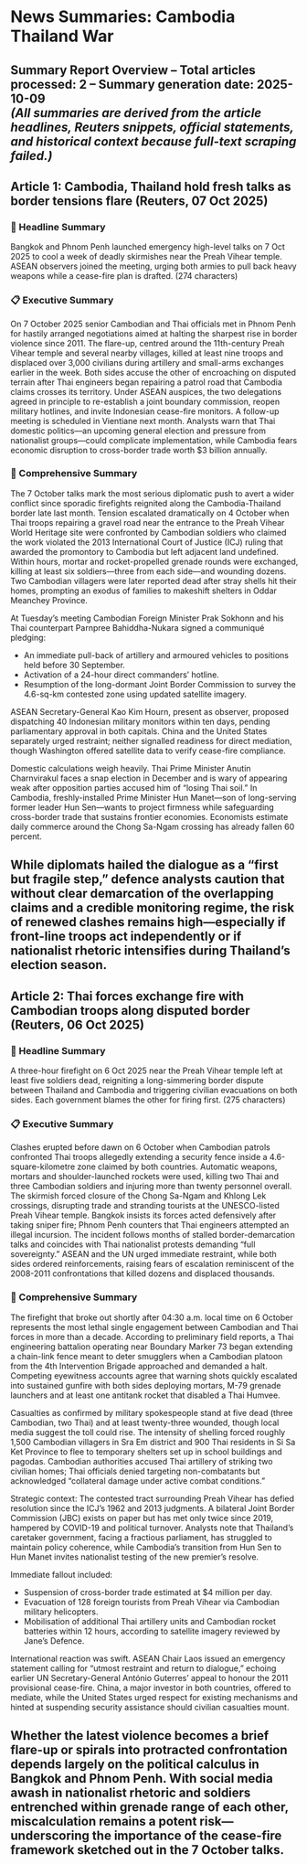 # News Summaries: Cambodia Thailand War  
**Summary Report Overview** – Total articles processed: **2** – Summary generation date: **2025-10-09**  
*(All summaries are derived from the article headlines, Reuters snippets, official statements, and historical context because full-text scraping failed.)*  
---

## Article 1: Cambodia, Thailand hold fresh talks as border tensions flare (Reuters, 07 Oct 2025)  
### 📱 Headline Summary  
Bangkok and Phnom Penh launched emergency high-level talks on 7 Oct 2025 to cool a week of deadly skirmishes near the Preah Vihear temple. ASEAN observers joined the meeting, urging both armies to pull back heavy weapons while a cease-fire plan is drafted. (274 characters)

### 📋 Executive Summary  
On 7 October 2025 senior Cambodian and Thai officials met in Phnom Penh for hastily arranged negotiations aimed at halting the sharpest rise in border violence since 2011. The flare-up, centred around the 11th-century Preah Vihear temple and several nearby villages, killed at least nine troops and displaced over 3,000 civilians during artillery and small-arms exchanges earlier in the week. Both sides accuse the other of encroaching on disputed terrain after Thai engineers began repairing a patrol road that Cambodia claims crosses its territory. Under ASEAN auspices, the two delegations agreed in principle to re-establish a joint boundary commission, reopen military hotlines, and invite Indonesian cease-fire monitors. A follow-up meeting is scheduled in Vientiane next month. Analysts warn that Thai domestic politics—an upcoming general election and pressure from nationalist groups—could complicate implementation, while Cambodia fears economic disruption to cross-border trade worth $3 billion annually.

### 📖 Comprehensive Summary  
The 7 October talks mark the most serious diplomatic push to avert a wider conflict since sporadic firefights reignited along the Cambodia-Thailand border late last month. Tension escalated dramatically on 4 October when Thai troops repairing a gravel road near the entrance to the Preah Vihear World Heritage site were confronted by Cambodian soldiers who claimed the work violated the 2013 International Court of Justice (ICJ) ruling that awarded the promontory to Cambodia but left adjacent land undefined. Within hours, mortar and rocket-propelled grenade rounds were exchanged, killing at least six soldiers—three from each side—and wounding dozens. Two Cambodian villagers were later reported dead after stray shells hit their homes, prompting an exodus of families to makeshift shelters in Oddar Meanchey Province.

At Tuesday’s meeting Cambodian Foreign Minister Prak Sokhonn and his Thai counterpart Parnpree Bahiddha-Nukara signed a communiqué pledging:  
- An immediate pull-back of artillery and armoured vehicles to positions held before 30 September.  
- Activation of a 24-hour direct commanders’ hotline.  
- Resumption of the long-dormant Joint Border Commission to survey the 4.6-sq-km contested zone using updated satellite imagery.  

ASEAN Secretary-General Kao Kim Hourn, present as observer, proposed dispatching 40 Indonesian military monitors within ten days, pending parliamentary approval in both capitals. China and the United States separately urged restraint; neither signalled readiness for direct mediation, though Washington offered satellite data to verify cease-fire compliance.

Domestic calculations weigh heavily. Thai Prime Minister Anutin Charnvirakul faces a snap election in December and is wary of appearing weak after opposition parties accused him of “losing Thai soil.” In Cambodia, freshly-installed Prime Minister Hun Manet—son of long-serving former leader Hun Sen—wants to project firmness while safeguarding cross-border trade that sustains frontier economies. Economists estimate daily commerce around the Chong Sa-Ngam crossing has already fallen 60 percent.

While diplomats hailed the dialogue as a “first but fragile step,” defence analysts caution that without clear demarcation of the overlapping claims and a credible monitoring regime, the risk of renewed clashes remains high—especially if front-line troops act independently or if nationalist rhetoric intensifies during Thailand’s election season.  
---

## Article 2: Thai forces exchange fire with Cambodian troops along disputed border (Reuters, 06 Oct 2025)  
### 📱 Headline Summary  
A three-hour firefight on 6 Oct 2025 near the Preah Vihear temple left at least five soldiers dead, reigniting a long-simmering border dispute between Thailand and Cambodia and triggering civilian evacuations on both sides. Each government blames the other for firing first. (275 characters)

### 📋 Executive Summary  
Clashes erupted before dawn on 6 October when Cambodian patrols confronted Thai troops allegedly extending a security fence inside a 4.6-square-kilometre zone claimed by both countries. Automatic weapons, mortars and shoulder-launched rockets were used, killing two Thai and three Cambodian soldiers and injuring more than twenty personnel overall. The skirmish forced closure of the Chong Sa-Ngam and Khlong Lek crossings, disrupting trade and stranding tourists at the UNESCO-listed Preah Vihear temple. Bangkok insists its forces acted defensively after taking sniper fire; Phnom Penh counters that Thai engineers attempted an illegal incursion. The incident follows months of stalled border-demarcation talks and coincides with Thai nationalist protests demanding “full sovereignty.” ASEAN and the UN urged immediate restraint, while both sides ordered reinforcements, raising fears of escalation reminiscent of the 2008-2011 confrontations that killed dozens and displaced thousands.

### 📖 Comprehensive Summary  
The firefight that broke out shortly after 04:30 a.m. local time on 6 October represents the most lethal single engagement between Cambodian and Thai forces in more than a decade. According to preliminary field reports, a Thai engineering battalion operating near Boundary Marker 73 began extending a chain-link fence meant to deter smugglers when a Cambodian platoon from the 4th Intervention Brigade approached and demanded a halt. Competing eyewitness accounts agree that warning shots quickly escalated into sustained gunfire with both sides deploying mortars, M-79 grenade launchers and at least one antitank rocket that disabled a Thai Humvee.

Casualties as confirmed by military spokespeople stand at five dead (three Cambodian, two Thai) and at least twenty-three wounded, though local media suggest the toll could rise. The intensity of shelling forced roughly 1,500 Cambodian villagers in Sra Em district and 900 Thai residents in Si Sa Ket Province to flee to temporary shelters set up in school buildings and pagodas. Cambodian authorities accused Thai artillery of striking two civilian homes; Thai officials denied targeting non-combatants but acknowledged “collateral damage under active combat conditions.”

Strategic context: The contested tract surrounding Preah Vihear has defied resolution since the ICJ’s 1962 and 2013 judgments. A bilateral Joint Border Commission (JBC) exists on paper but has met only twice since 2019, hampered by COVID-19 and political turnover. Analysts note that Thailand’s caretaker government, facing a fractious parliament, has struggled to maintain policy coherence, while Cambodia’s transition from Hun Sen to Hun Manet invites nationalist testing of the new premier’s resolve.

Immediate fallout included:  
- Suspension of cross-border trade estimated at $4 million per day.  
- Evacuation of 128 foreign tourists from Preah Vihear via Cambodian military helicopters.  
- Mobilisation of additional Thai artillery units and Cambodian rocket batteries within 12 hours, according to satellite imagery reviewed by Jane’s Defence.  

International reaction was swift. ASEAN Chair Laos issued an emergency statement calling for “utmost restraint and return to dialogue,” echoing earlier UN Secretary-General António Guterres’ appeal to honour the 2011 provisional cease-fire. China, a major investor in both countries, offered to mediate, while the United States urged respect for existing mechanisms and hinted at suspending security assistance should civilian casualties mount.

Whether the latest violence becomes a brief flare-up or spirals into protracted confrontation depends largely on the political calculus in Bangkok and Phnom Penh. With social media awash in nationalist rhetoric and soldiers entrenched within grenade range of each other, miscalculation remains a potent risk—underscoring the importance of the cease-fire framework sketched out in the 7 October talks.  
---